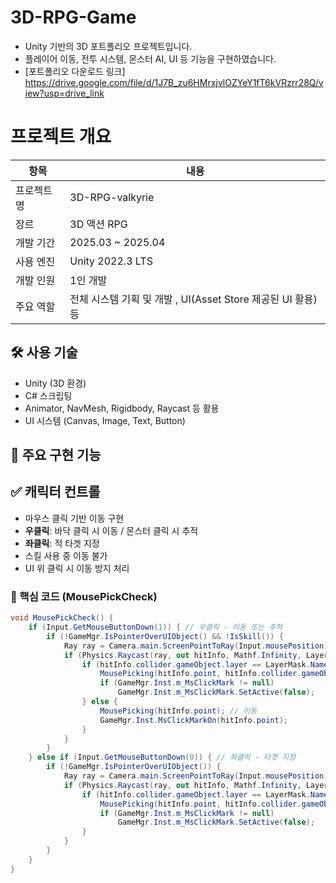 # 3D-RPG-Game
- Unity 기반의 3D 포트폴리오 프로젝트입니다.
- 플레이어 이동, 전투 시스템, 몬스터 AI, UI 등 기능을 구현하였습니다.
- [포트폴리오 다운로드 링크] https://drive.google.com/file/d/1J7B_zu6HMrxjvlOZYeY1fT6kVRzrr28Q/view?usp=drive_link
# 프로젝트 개요
| 항목 | 내용 |
|------|------|
| 프로젝트명 | 3D-RPG-valkyrie |
| 장르 | 3D 액션 RPG |
| 개발 기간 | 2025.03 ~ 2025.04 |
| 사용 엔진 | Unity 2022.3 LTS |
| 개발 인원 | 1인 개발 |
| 주요 역할 | 전체 시스템 기획 및 개발 , UI(Asset Store 제공된 UI 활용) 등 |
## 🛠 사용 기술
- Unity (3D 환경)
- C# 스크립팅
- Animator, NavMesh, Rigidbody, Raycast 등 활용
- UI 시스템 (Canvas, Image, Text, Button)
## 🔧 주요 구현 기능

## ✅ 캐릭터 컨트롤
- 마우스 클릭 기반 이동 구현  
- **우클릭**: 바닥 클릭 시 이동 / 몬스터 클릭 시 추적  
- **좌클릭**: 적 타겟 지정  
- 스킬 사용 중 이동 불가  
- UI 위 클릭 시 이동 방지 처리  

### 📌 핵심 코드 (MousePickCheck)

```csharp
void MousePickCheck() {
    if (Input.GetMouseButtonDown(1)) { // 우클릭 - 이동 또는 추적
        if (!GameMgr.IsPointerOverUIObject() && !IsSkill()) {
            Ray ray = Camera.main.ScreenPointToRay(Input.mousePosition);
            if (Physics.Raycast(ray, out hitInfo, Mathf.Infinity, LayerMask.value)) {
                if (hitInfo.collider.gameObject.layer == LayerMask.NameToLayer("Enemy")) {
                    MousePicking(hitInfo.point, hitInfo.collider.gameObject); // 몬스터 추적
                    if (GameMgr.Inst.m_MsClickMark != null)
                        GameMgr.Inst.m_MsClickMark.SetActive(false);
                } else {
                    MousePicking(hitInfo.point); // 이동
                    GameMgr.Inst.MsClickMarkOn(hitInfo.point);
                }
            }
        }
    } else if (Input.GetMouseButtonDown(0)) { // 좌클릭 - 타겟 지정
        if (!GameMgr.IsPointerOverUIObject()) {
            Ray ray = Camera.main.ScreenPointToRay(Input.mousePosition);
            if (Physics.Raycast(ray, out hitInfo, Mathf.Infinity, LayerMask.value)) {
                if (hitInfo.collider.gameObject.layer == LayerMask.NameToLayer("Enemy")) {
                    MousePicking(hitInfo.point, hitInfo.collider.gameObject);
                    if (GameMgr.Inst.m_MsClickMark != null)
                        GameMgr.Inst.m_MsClickMark.SetActive(false);
                }
            }
        }
    }
}
